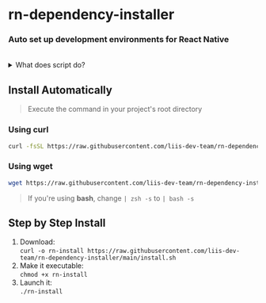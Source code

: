# rn-dependency-installer

### Auto set up development environments for React Native

</br>

<details>
  <summary>
  What does script do?
  </summary>

</br>

* Installs **Rosetta 2** if not installed
* Installs **Homebrew** if not installed or updates it
* Installs **node@16** if not installed
* Prompts to install **yarn** if not installed
* Installs required **node_modules**
* Installs **watchman** if not installed
* Installs **Xcode CLT** if not installed
* Installs **cocoapods** if not installed
* Installs **ffi** if not installed
* Installs required **pods**
* Installs **Java 11** and **Java 8** (only if needed and not installed)
* Prompts to add **JAVA_HOME** and other Android dependencies
* Installs **Android SDK tools**
* Prompts to install **Android image**
* Prompts to create **Android virtual device**

</details>

## Install Automatically

> Execute the command in your project's root directory

### Using curl

```zsh
curl -fsSL https://raw.githubusercontent.com/liis-dev-team/rn-dependency-installer/main/install.sh | zsh -s
```

### Using wget

```zsh
wget https://raw.githubusercontent.com/liis-dev-team/rn-dependency-installer/main/install.sh -O - | zsh -s
```

> If you're using **bash**, change `| zsh -s` to `| bash -s`

## Step by Step Install

1. Download:\
`curl -o rn-install https://raw.githubusercontent.com/liis-dev-team/rn-dependency-installer/main/install.sh`
2. Make it executable:\
`chmod +x rn-install`
3. Launch it:\
`./rn-install`
